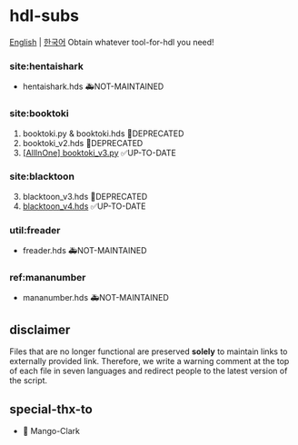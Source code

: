 # hdl-subs
[English](https://github.com/STR-HK/hdl-stubs) | [한국어](https://github.com/STR-HK/hdl-stubs/blob/main/%EB%82%98%EB%A5%BC%EC%9D%BD%EC%96%B4.md)
Obtain whatever tool-for-hdl you need!

### site:hentaishark
- hentaishark.hds 🚑️NOT-MAINTAINED

### site:booktoki
1. booktoki.py & booktoki.hds 🚨DEPRECATED
2. booktoki_v2.hds 🚨DEPRECATED
3. [[AllInOne] booktoki_v3.py](https://raw.githubusercontent.com/STR-HK/hdl-stubs/main/%5BAllInOne%5D%20booktoki_v3.py) ✅UP-TO-DATE

### site:blacktoon
3. blacktoon_v3.hds 🚨DEPRECATED
4. [blacktoon_v4.hds](https://raw.githubusercontent.com/STR-HK/hdl-stubs/main/blacktoon_v4.hds) ✅UP-TO-DATE

### util:freader
- freader.hds 🚑️NOT-MAINTAINED

### ref:mananumber
- mananumber.hds 🚑️NOT-MAINTAINED

## disclaimer
Files that are no longer functional are preserved **solely** to maintain links to externally provided link. 
Therefore, we write a warning comment at the top of each file in seven languages and redirect people to the latest version of the script.

## special-thx-to
- 🎉 Mango-Clark
